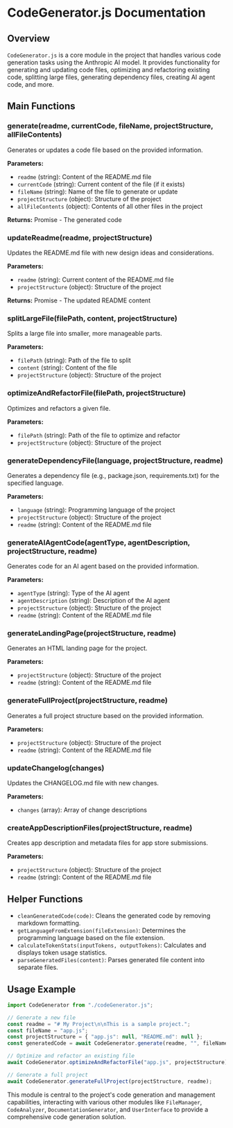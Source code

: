 # CodeGenerator.js Documentation

## Overview

`CodeGenerator.js` is a core module in the project that handles various code generation tasks using the Anthropic AI model. It provides functionality for generating and updating code files, optimizing and refactoring existing code, splitting large files, generating dependency files, creating AI agent code, and more.

## Main Functions

### generate(readme, currentCode, fileName, projectStructure, allFileContents)

Generates or updates a code file based on the provided information.

**Parameters:**

-   `readme` (string): Content of the README.md file
-   `currentCode` (string): Current content of the file (if it exists)
-   `fileName` (string): Name of the file to generate or update
-   `projectStructure` (object): Structure of the project
-   `allFileContents` (object): Contents of all other files in the project

**Returns:** Promise<string> - The generated code

### updateReadme(readme, projectStructure)

Updates the README.md file with new design ideas and considerations.

**Parameters:**

-   `readme` (string): Current content of the README.md file
-   `projectStructure` (object): Structure of the project

**Returns:** Promise<string> - The updated README content

### splitLargeFile(filePath, content, projectStructure)

Splits a large file into smaller, more manageable parts.

**Parameters:**

-   `filePath` (string): Path of the file to split
-   `content` (string): Content of the file
-   `projectStructure` (object): Structure of the project

### optimizeAndRefactorFile(filePath, projectStructure)

Optimizes and refactors a given file.

**Parameters:**

-   `filePath` (string): Path of the file to optimize and refactor
-   `projectStructure` (object): Structure of the project

### generateDependencyFile(language, projectStructure, readme)

Generates a dependency file (e.g., package.json, requirements.txt) for the specified language.

**Parameters:**

-   `language` (string): Programming language of the project
-   `projectStructure` (object): Structure of the project
-   `readme` (string): Content of the README.md file

### generateAIAgentCode(agentType, agentDescription, projectStructure, readme)

Generates code for an AI agent based on the provided information.

**Parameters:**

-   `agentType` (string): Type of the AI agent
-   `agentDescription` (string): Description of the AI agent
-   `projectStructure` (object): Structure of the project
-   `readme` (string): Content of the README.md file

### generateLandingPage(projectStructure, readme)

Generates an HTML landing page for the project.

**Parameters:**

-   `projectStructure` (object): Structure of the project
-   `readme` (string): Content of the README.md file

### generateFullProject(projectStructure, readme)

Generates a full project structure based on the provided information.

**Parameters:**

-   `projectStructure` (object): Structure of the project
-   `readme` (string): Content of the README.md file

### updateChangelog(changes)

Updates the CHANGELOG.md file with new changes.

**Parameters:**

-   `changes` (array): Array of change descriptions

### createAppDescriptionFiles(projectStructure, readme)

Creates app description and metadata files for app store submissions.

**Parameters:**

-   `projectStructure` (object): Structure of the project
-   `readme` (string): Content of the README.md file

## Helper Functions

-   `cleanGeneratedCode(code)`: Cleans the generated code by removing markdown formatting.
-   `getLanguageFromExtension(fileExtension)`: Determines the programming language based on the file extension.
-   `calculateTokenStats(inputTokens, outputTokens)`: Calculates and displays token usage statistics.
-   `parseGeneratedFiles(content)`: Parses generated file content into separate files.

## Usage Example

```javascript
import CodeGenerator from "./codeGenerator.js";

// Generate a new file
const readme = "# My Project\n\nThis is a sample project.";
const fileName = "app.js";
const projectStructure = { "app.js": null, "README.md": null };
const generatedCode = await CodeGenerator.generate(readme, "", fileName, projectStructure, {});

// Optimize and refactor an existing file
await CodeGenerator.optimizeAndRefactorFile("app.js", projectStructure);

// Generate a full project
await CodeGenerator.generateFullProject(projectStructure, readme);
```

This module is central to the project's code generation and management capabilities, interacting with various other modules like `FileManager`, `CodeAnalyzer`, `DocumentationGenerator`, and `UserInterface` to provide a comprehensive code generation solution.
